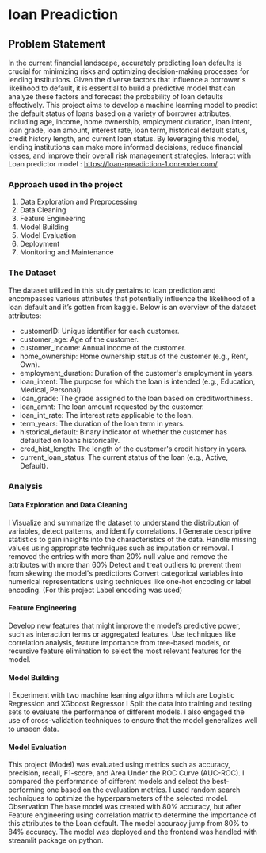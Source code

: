 # loan Preadiction


## Problem Statement
In the current financial landscape, accurately predicting loan defaults is crucial for minimizing risks and optimizing decision-making processes for lending institutions. Given the diverse factors that influence a borrower's likelihood to default, it is essential to build a predictive model that can analyze these factors and forecast the probability of loan defaults effectively.
This project aims to develop a machine learning model to predict the default status of loans based on a variety of borrower attributes, including age, income, home ownership, employment duration, loan intent, loan grade, loan amount, interest rate, loan term, historical default status, credit history length, and current loan status. By leveraging this model, lending institutions can make more informed decisions, reduce financial losses, and improve their overall risk management strategies.
Interact with Loan predictor model : https://loan-preadiction-1.onrender.com/
### Approach used in the project
1. Data Exploration and Preprocessing
2. Data Cleaning
3. Feature Engineering
4. Model Building
5. Model Evaluation
6. Deployment
7. Monitoring and Maintenance

### The Dataset
The dataset utilized in this study pertains to loan prediction and encompasses various attributes that potentially influence the likelihood of a loan default and it’s gotten from  kaggle. Below is an overview of the dataset attributes:
- customerID: Unique identifier for each customer.
- customer_age: Age of the customer.
- customer_income: Annual income of the customer.
- home_ownership: Home ownership status of the customer (e.g., Rent, Own).
- employment_duration: Duration of the customer's employment in years.
- loan_intent: The purpose for which the loan is intended (e.g., Education, Medical, Personal).
- loan_grade: The grade assigned to the loan based on creditworthiness.
- loan_amnt: The loan amount requested by the customer.
- loan_int_rate: The interest rate applicable to the loan.
- term_years: The duration of the loan term in years.
- historical_default: Binary indicator of whether the customer has defaulted on loans historically.
- cred_hist_length: The length of the customer's credit history in years.
- current_loan_status: The current status of the loan (e.g., Active, Default).

### Analysis
#### Data Exploration and Data Cleaning
I Visualize and summarize the dataset to understand the distribution of variables, detect patterns, and identify correlations.
I Generate descriptive statistics to gain insights into the characteristics of the data.
Handle missing values using appropriate techniques such as imputation or removal. I removed the entries with more than 20% null value and remove the attributes with more than 60%
Detect and treat outliers to prevent them from skewing the model's predictions
Convert categorical variables into numerical representations using techniques like one-hot encoding or label encoding. (For this project Label encoding was used)

#### Feature Engineering
Develop new features that might improve the model’s predictive power, such as interaction terms or aggregated features.
Use techniques like correlation analysis, feature importance from tree-based models, or recursive feature elimination to select the most relevant features for the model.
#### Model Building
I Experiment with two machine learning algorithms which are Logistic Regression and XGboost Regressor
I Split the data into training and testing sets to evaluate the performance of different models.
I also engaged the use of cross-validation techniques to ensure that the model generalizes well to unseen data.
 #### Model Evaluation
This project (Model) was evaluated using metrics such as accuracy, precision, recall, F1-score, and Area Under the ROC Curve (AUC-ROC).
I compared the performance of different models and select the best-performing one based on the evaluation metrics.
I used random search techniques to optimize the hyperparameters of the selected model.
 Observation
The base model was created with 80% accuracy, but after Feature engineering using correlation matrix to determine the importance of this attributes to the Loan default. The model accuracy jump from 80% to 84% accuracy.
The model was deployed and the frontend was handled with streamlit package on python.
